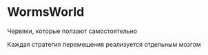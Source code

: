 # WormsWorld
Червяки, которые ползают самостоятельно

Каждая стратегия перемещения реализуется отдельным мозгом
